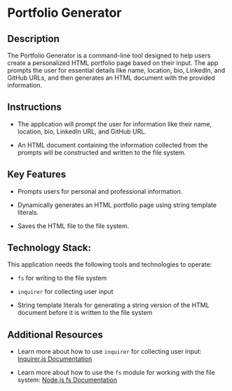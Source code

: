# Portfolio Generator

## Description

The Portfolio Generator is a command-line tool designed to help users create a personalized HTML portfolio page based on their input. The app prompts the user for essential details like name, location, bio, LinkedIn, and GitHub URLs, and then generates an HTML document with the provided information.

## Instructions

* The application will prompt the user for information like their name, location, bio, LinkedIn URL, and GitHub URL.

* An HTML document containing the information collected from the prompts will be constructed and written to the file system.

## Key Features

* Prompts users for personal and professional information.

* Dynamically generates an HTML portfolio page using string template literals.

* Saves the HTML file to the file system.

## Technology Stack:

This application needs the following tools and technologies to operate:

* `fs` for writing to the file system

* `inquirer` for collecting user input

* String template literals for generating a string version of the HTML document before it is written to the file system

## Additional Resources

* Learn more about how to use `inquirer` for collecting user input: [Inquirer.js Documentation](https://www.npmjs.com/package/inquirer)

* Learn more about how to use the `fs` module for working with the file system: [Node.js fs Documentation](https://nodejs.org/dist/latest-v16.x/docs/api/fs.html)
